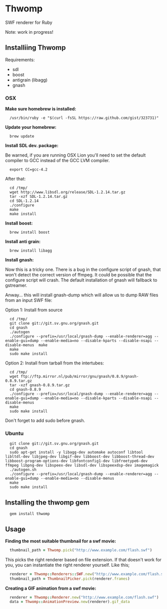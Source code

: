 # Thwomp
SWF renderer for Ruby

Note: work in progress!

## Installiing Thwomp

Requirements:
* sdl
* boost
* antigrain (libagg)
* gnash

### OSX

**Make sure homebrew is installed:**

```
  /usr/bin/ruby -e "$(curl -fsSL https://raw.github.com/gist/323731)"
```

**Update your homebrew:**

```
  brew update
```

**Install SDL dev. package:**

Be warned, if you are running OSX Lion you'll need to set the default compiler to GCC instead of the GCC LVM compiler.
```
  export CC=gcc-4.2
```

After that:

```
  cd /tmp/
  wget http://www.libsdl.org/release/SDL-1.2.14.tar.gz
  tar -xzf SDL-1.2.14.tar.gz
  cd SDL-1.2.14
  ./configure
  make
  make install
```

**Install boost:**

```
  brew install boost
```

**Install anti grain:**

```
  brew install libagg
```

**Install gnash:**

Now this is a tricky one. There is a bug in the configure script of gnash, that won't detect the correct version of ffmpeg. It could be possible that the configure script will crash. The default installation of gnash will fallback to gstreamer.

Anway... this will install gnash-dump which will allow us to dump RAW files from an input SWF file:

Option 1: Install from source

```
  cd /tmp/
  git clone git://git.sv.gnu.org/gnash.git
  cd gnash
  ./autogen
  ./configure --prefix=/usr/local/gnash-dump --enable-renderer=agg --enable-gui=dump --enable-media=no --disable-kparts --disable-nsapi --disable-menus  make
  make
  sudo make install
```

Option 2: Install from tarball from the intertubes:

```
  cd /tmp/
  wget ftp://ftp.mirror.nl/pub/mirror/gnu/gnash/0.8.9/gnash-0.8.9.tar.gz
  tar -xzf gnash-0.8.9.tar.gz
  cd gnash-0.8.9
  ./configure --prefix=/usr/local/gnash-dump --enable-renderer=agg --enable-gui=dump --enable-media=no --disable-kparts --disable-nsapi --disable-menus
  make
  sudo make install
```

Don't forget to add sudo before gnash.

### Ubuntu

```
  git clone git://git.sv.gnu.org/gnash.git
  cd gnash
  sudo apt-get install -y libagg-dev automake autoconf libtool libltdl-dev libjpeg-dev libgif-dev libboost-dev libboost-thread-dev libboost-program-options-dev libfontconfig1-dev libfreetype6-dev ffmpeg libpng-dev libspeex-dev libsdl-dev libspeexdsp-dev imagemagick
  ./autogen.sh
  ./configure --prefix=/usr/local/gnash-dump --enable-renderer=agg --enable-gui=dump --enable-media=no --disable-menus
  make
  sudo make install
```

## Installing the thwomp gem

```
  gem install thwomp
```

## Usage

**Finding the most suitable thumbnail for a swf movie:**

```Ruby
  thumbnail_path = Thwomp.pick("http://www.example.com/flash.swf")
```

This picks the right renderer based on file extension. If that doesn't work
for you, you can instantiate the right renderer yourself. Like this;

```Ruby
  renderer = Thwomp::Renderers::SWF.new("http://www.example.com/flash.swf")
  thumbnail_path = ThumbnailPicker.pick(renderer.frames)
```

**Creating a GIF animation from a swf movie:**

```Ruby
  renderer = Thwomp::Renderer.new("http://www.example.com/flash.swf")
  data = Thwomp::AnimationPreview.new(renderer).gif_data
```
